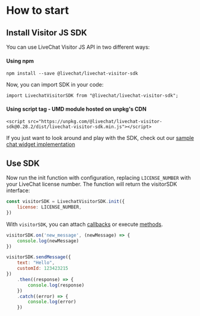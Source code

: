 # How to start

## Install Visitor JS SDK

You can use LiveChat Visitor JS API in two different ways:

#### Using npm

`npm install --save @livechat/livechat-visitor-sdk`

Now, you can import SDK in your code:

`import LivechatVisitorSDK from "@livechat/livechat-visitor-sdk";`

#### Using script tag - UMD module hosted on unpkg's CDN

`<script src="https://unpkg.com/@livechat/livechat-visitor-sdk@0.28.2/dist/livechat-visitor-sdk.min.js"></script>`

If you just want to look around and play with the SDK, check out our [sample chat widget implementation](https://glitch.com/#!/project/livechat-sample-chat-widget)

## Use SDK

Now run the init function with configuration, replacing `LICENSE_NUMBER` with your LiveChat license number. The function will return the visitorSDK interface:

```js
const visitorSDK = LivechatVisitorSDK.init({
    license: LICENSE_NUMBER,
})
```

With `visitorSDK`, you can attach [callbacks](#callbacks) or execute [methods](#methods).

```js
visitorSDK.on('new_message', (newMessage) => {
    console.log(newMessage)
})

visitorSDK.sendMessage({
    text: "Hello",
    customId: 123423215
})
    .then((response) => {
        console.log(response)
    })
    .catch((error) => {
        console.log(error)
    })
```

